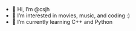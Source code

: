 - 👋 Hi, I’m @csjh
- 👀 I’m interested in movies, music, and coding :)
- 🌱 I’m currently learning C++ and Python

<!---
csjh/csjh is a ✨ special ✨ repository because its `README.md` (this file) appears on your GitHub profile.
You can click the Preview link to take a look at your changes.
--->
